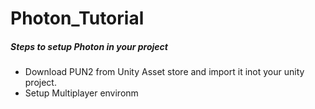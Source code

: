 # Photon_Tutorial

##### Steps to setup Photon in your project
- Download PUN2 from Unity Asset store and import it inot your unity project.
- Setup Multiplayer environm
